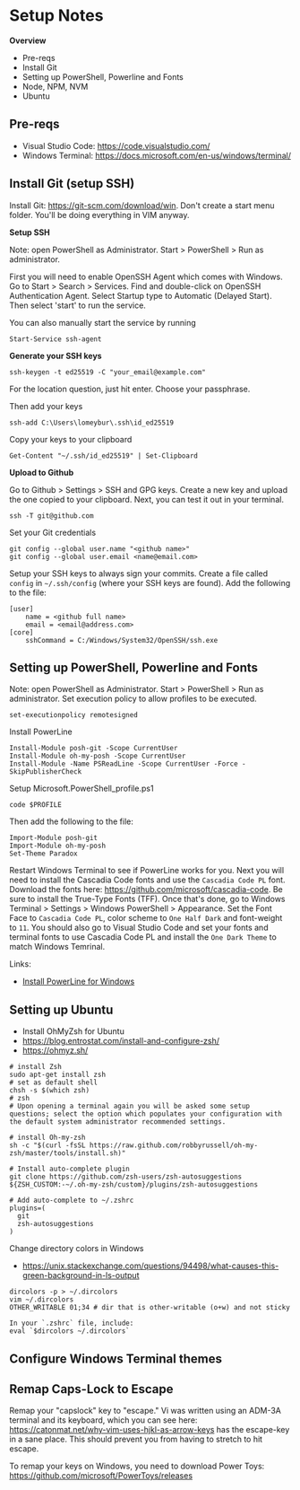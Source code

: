 # Setup Notes

**Overview**
* Pre-reqs
* Install Git
* Setting up PowerShell, Powerline and Fonts
* Node, NPM, NVM
* Ubuntu

## Pre-reqs

* Visual Studio Code: https://code.visualstudio.com/
* Windows Terminal: https://docs.microsoft.com/en-us/windows/terminal/

## Install Git (setup SSH)

Install Git: https://git-scm.com/download/win. Don't create a start menu folder. You'll be doing everything in VIM anyway. 

**Setup SSH**

Note: open PowerShell as Administrator. Start > PowerShell > Run as administrator.

First you will need to enable OpenSSH Agent which comes with Windows. Go to Start > Search > Services. Find and double-click on OpenSSH Authentication Agent. Select Startup type to Automatic (Delayed Start). Then select 'start' to run the service. 

You can also manually start the service by running
```
Start-Service ssh-agent
```

**Generate your SSH keys**
```
ssh-keygen -t ed25519 -C "your_email@example.com"
```
For the location question, just hit enter. Choose your passphrase.

Then add your keys
```
ssh-add C:\Users\lomeybur\.ssh\id_ed25519
```
Copy your keys to your clipboard
```
Get-Content "~/.ssh/id_ed25519" | Set-Clipboard
```
**Upload to Github**

Go to Github > Settings > SSH and GPG keys. Create a new key and upload the one copied to your clipboard. Next, you can test it out in your terminal.
```
ssh -T git@github.com
```
Set your Git credentials
```
git config --global user.name "<github name>"
git config --global user.email <name@email.com>
```

Setup your SSH keys to always sign your commits. Create a file called `config` in `~/.ssh/config` (where your SSH keys are found). Add the following to the file:

```
[user]
	name = <github full name>
	email = <email@address.com>
[core]
	sshCommand = C:/Windows/System32/OpenSSH/ssh.exe
```

## Setting up PowerShell, Powerline and Fonts

Note: open PowerShell as Administrator. Start > PowerShell > Run as administrator. Set execution policy to allow profiles to be executed.

```
set-executionpolicy remotesigned
```

Install PowerLine
```
Install-Module posh-git -Scope CurrentUser
Install-Module oh-my-posh -Scope CurrentUser
Install-Module -Name PSReadLine -Scope CurrentUser -Force -SkipPublisherCheck
```

Setup Microsoft.PowerShell_profile.ps1
```
code $PROFILE
```

Then add the following to the file:

```
Import-Module posh-git
Import-Module oh-my-posh
Set-Theme Paradox
```

Restart Windows Terminal to see if PowerLine works for you. Next you will need to install the Cascadia Code fonts and use the `Cascadia Code PL` font. Download the fonts here: https://github.com/microsoft/cascadia-code. Be sure to install the True-Type Fonts (TFF). Once that's done, go to Windows Terminal > Settings > Windows PowerShell > Appearance. Set the Font Face to `Cascadia Code PL`, color scheme to `One Half Dark` and font-weight to `11`. You should also go to Visual Studio Code and set your fonts and terminal fonts to use Cascadia Code PL and install the `One Dark Theme` to match Windows Temrinal.

Links:
* [Install PowerLine for Windows](https://docs.microsoft.com/en-us/windows/terminal/tutorials/powerline-setup)

## Setting up Ubuntu

* Install OhMyZsh for Ubuntu
* https://blog.entrostat.com/install-and-configure-zsh/
* https://ohmyz.sh/

```
# install Zsh
sudo apt-get install zsh
# set as default shell
chsh -s $(which zsh)
# zsh
# Upon opening a terminal again you will be asked some setup questions; select the option which populates your configuration with the default system administrator recommended settings.

# install Oh-my-zsh
sh -c "$(curl -fsSL https://raw.github.com/robbyrussell/oh-my-zsh/master/tools/install.sh)"

# Install auto-complete plugin
git clone https://github.com/zsh-users/zsh-autosuggestions ${ZSH_CUSTOM:-~/.oh-my-zsh/custom}/plugins/zsh-autosuggestions

# Add auto-complete to ~/.zshrc
plugins=(
  git
  zsh-autosuggestions
)
```

Change directory colors in Windows

* https://unix.stackexchange.com/questions/94498/what-causes-this-green-background-in-ls-output

```
dircolors -p > ~/.dircolors
vim ~/.dircolors
OTHER_WRITABLE 01;34 # dir that is other-writable (o+w) and not sticky

In your `.zshrc` file, include:
eval `$dircolors ~/.dircolors`
```

## Configure Windows Terminal themes

## Remap Caps-Lock to Escape

Remap your "capslock" key to "escape." Vi was written using an ADM-3A terminal and its keyboard, which you can see here: https://catonmat.net/why-vim-uses-hjkl-as-arrow-keys has the escape-key in a sane place. This should prevent you from having to stretch to hit escape.

To remap your keys on Windows, you need to download Power Toys: https://github.com/microsoft/PowerToys/releases
